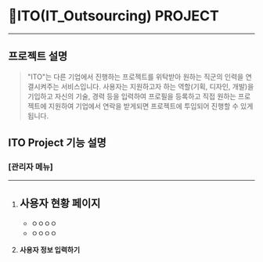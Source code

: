 # :pushpin:ITO(IT_Outsourcing) PROJECT
* * *
## 프로젝트 설명
> "ITO"는 다른 기업에서 진행하는 프로젝트를 위탁받아 원하는 직군의 인력을 연결시켜주는 서비스입니다. 사용자는 지원하고자 하는 역할(기획, 디자인, 개발)을 기입하고 자신의 기술, 경력 등을 입력하여 프로필을 등록하고 직접 원하는 프로젝트에 지원하여 기업에서 연락을 받게되면 프로젝트에 투입되어 진행할 수 있게 됩니다. 

## ITO Project 기능 설명
### [관리자 메뉴]
* * *
1. **사용자 현황 페이지**
    - 
    - ㅇㅇㅇㅇ
    - ㅇㅇㅇㅇ

2. **사용자 정보 입력하기**




